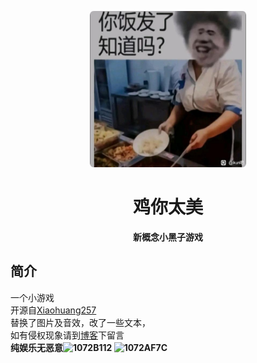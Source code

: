 <p align="center">
  <a href="https://xihua0522.github.io/RapeSenpai/"><img src="static/image/jiji.jpg" width="250" height="250" alt="xiaoheizi"></a>
</p>
<div align="center">

# 鸡你太美
**新概念小黑子游戏**
</div>

## 简介
一个小游戏<br>
开源自[Xiaohuang257](https://github.com/Xiaohuang257)<br>
替换了图片及音效，改了一些文本，<br>
如有侵权现象请到[博客](https://xihua.shop/bbs)下留言<br>
<b>纯娱乐无恶意![1072B112](https://github.com/XiHua0522/RapeSenpai/assets/98436743/af672a11-ee77-4acd-87db-6af10fbef4d8)
![1072AF7C](https://github.com/XiHua0522/RapeSenpai/assets/98436743/a6e3cef4-6215-415a-b8c6-1aa3aae5e5c5)
</b>

